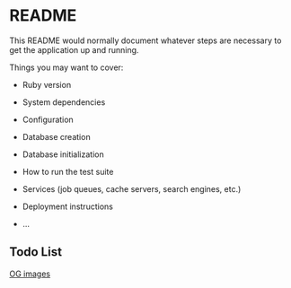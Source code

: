 # README

This README would normally document whatever steps are necessary to get the
application up and running.

Things you may want to cover:

* Ruby version

* System dependencies

* Configuration

* Database creation

* Database initialization

* How to run the test suite

* Services (job queues, cache servers, search engines, etc.)

* Deployment instructions

* ...

## Todo List

[OG images](https://chatgpt.com/share/a9a88fc2-551c-412b-ab61-3fce0ec66b66)